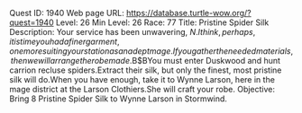 Quest ID: 1940
Web page URL: https://database.turtle-wow.org/?quest=1940
Level: 26
Min Level: 26
Race: 77
Title: Pristine Spider Silk
Description: Your service has been unwavering, $N.I think, perhaps, it is time you had a finer garment, one more suiting your station as an adept mage.If you gather the needed materials, then we will arrange the robe made.$B$BYou must enter Duskwood and hunt carrion recluse spiders.Extract their silk, but only the finest, most pristine silk will do.When you have enough, take it to Wynne Larson, here in the mage district at the Larson Clothiers.She will craft your robe.
Objective: Bring 8 Pristine Spider Silk to Wynne Larson in Stormwind.
